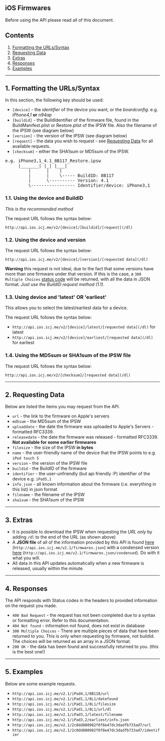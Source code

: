 ## iOS Firmwares

Before using the API please read all of this document.

## Contents

1. [Formatting the URLs/Syntax](#formatting)
2. [Requesting Data](#requests)
3. [Extras](#extras)
4. [Responses](#responses)
5. [Examples](#examples)

---

## 1. Formatting the URLs/Syntax<a id="formatting"></a>

In this section, the following key should be used:

* `[device]` - the *identifier* of the device you want, or the *boardconfig*. e.g. _iPhone4,1_ **or** _n94ap_
* `[buildid]` - the BuildIdentifier of the firmware file, found in the BuildManifest.plist or Restore.plist of the IPSW file. Also the filename of the IPSW (see diagram below)
* `[version]` - the version of the IPSW (see diagram below)
* `[request]` - the data you wish to request - see [Requesting Data](#requests) for all available requests.
* `[checksum]` - either the SHA1sum or MD5sum of the IPSW.

<pre class="code" style="width: auto; min-width: auto;">
e.g. iPhone3,1_4.1_8B117_Restore.ipsw
     |_______| |_| |___|
         |      |    |
         |      |    \----- BuildID: 8B117
         |      \---------- Version: 4.1
         \----------------- Identifier/device: iPhone3,1
</pre>

### 1.1. Using the device and BuildID

_This is the recommended method_

The request URL follows the syntax below:

`http://api.ios.icj.me/v2/[device]/[buildid]/[request](/dl)`

### 1.2. Using the device and version

The request URL follows the syntax below:

`http://api.ios.icj.me/v2/[device]/[version]/[requested data](/dl)`

**Warning** this request is not ideal, due to the fact that some versions have more than one firmware under that version. If this is the case, a `300 Multiple Choices` [status code](#responses) will be returned, with all the data in JSON format. _Just use the BuildID request method (1.1)_.

### 1.3. Using device and 'latest' OR 'earliest'

This allows you to select the latest/earliest data for a device.

The request URL follows the syntax below:

* `http://api.ios.icj.me/v2/[device]/latest/[requested data](/dl)` for latest
* `http://api.ios.icj.me/v2/[device]/earliest/[requested data](/dl)` for earliest

### 1.4. Using the MD5sum or SHA1sum of the IPSW file

The request URL follows the syntax below:

`http://api.ios.icj.me/v2/[checksum]/[requested data](/dl)`

---

## 2. Requesting Data<a id="requests"></a>

Below are listed the items you may request from the API.

* `url` - the link to the firmware on Apple's servers
* `md5sum` - the MD5sum of the IPSW
* `uploaddate` - the date the firmware was uploaded to Apple's Servers - formatted RFC3339. 
* `releasedate` - the date the firmware was released - formatted RFC3339. **Not available for some earlier firmwares**
* `filesize` - the size of the IPSW **in bytes**
* `name` - the user-friendly name of the device that the IPSW points to e.g. `iPod touch 5`
* `version` - the version of the IPSW file
* `buildid` - the BuildID of the firmware
* `identifier` - the user-unfriendly (but api friendly :P) identifier of the device e.g. `iPod5,1`
* `info.json` - all known information about the firmware (i.e. everything in this list) in json format
* `filename` - the filename of the IPSW
* `sha1sum` - the SHA1sum of the IPSW

---

## 3. Extras<a id="extras"></a>

* It is possible to download the IPSW when requesting the _URL only_ by adding `/dl` to the end of the URL (as shown above)
* A **JSON file** of all of the information provided by this API is found [here](http://api.ios.icj.me/v2.1/firmwares.json) (`http://api.ios.icj.me/v2.1/firmwares.json`) with a condensed version [here](http://api.ios.icj.me/v2.1/firmwares.json/condensed) (`http://api.ios.icj.me/v2.1/firmwares.json/condensed`). Do with it what you will.
* All data in this API updates automatically when a new firmware is released, usually within the minute.

---

## 4. Responses<a id="responses"></a>

The API responds with Status codes in the headers to provided information on the request you made.

* `400 Bad Request` - the request has not been completed due to a syntax or formatting error. Refer to this documentation.
* `404 Not found` - information not found, does not exist in database
* `300 Multiple Choices` - There are multiple pieces of data that have been returned to you. This is only when requesting by firmware, not buildid. The choices will be returned as an array in a JSON format.
* `200 OK` - the data has been found and successfully returned to you. (this is the best one!)

--- 

## 5. Examples<a id="examples"></a>

Below are some example requests.

* `http://api.ios.icj.me/v2.1/iPod4,1/8B118/url`
* `http://api.ios.icj.me/v2.1/iPad1,1/8L1/datefound`
* `http://api.ios.icj.me/v2.1/iPad1,1/8L1/filesize`
* `http://api.ios.icj.me/v2.1/iPad1,1/8L1/url/dl`
* `http://api.ios.icj.me/v2.1/iPad3,1/latest/filename`
* `http://api.ios.icj.me/v2.1/iPad3,2/earliest/info.json`
* `http://api.ios.icj.me/v2.1/2c0dd880982f0f8e47dc3dadfb733ad7/url`
* `http://api.ios.icj.me/v2.1/2c0dd880982f0f8e47dc3dadfb733ad7/identifier`


